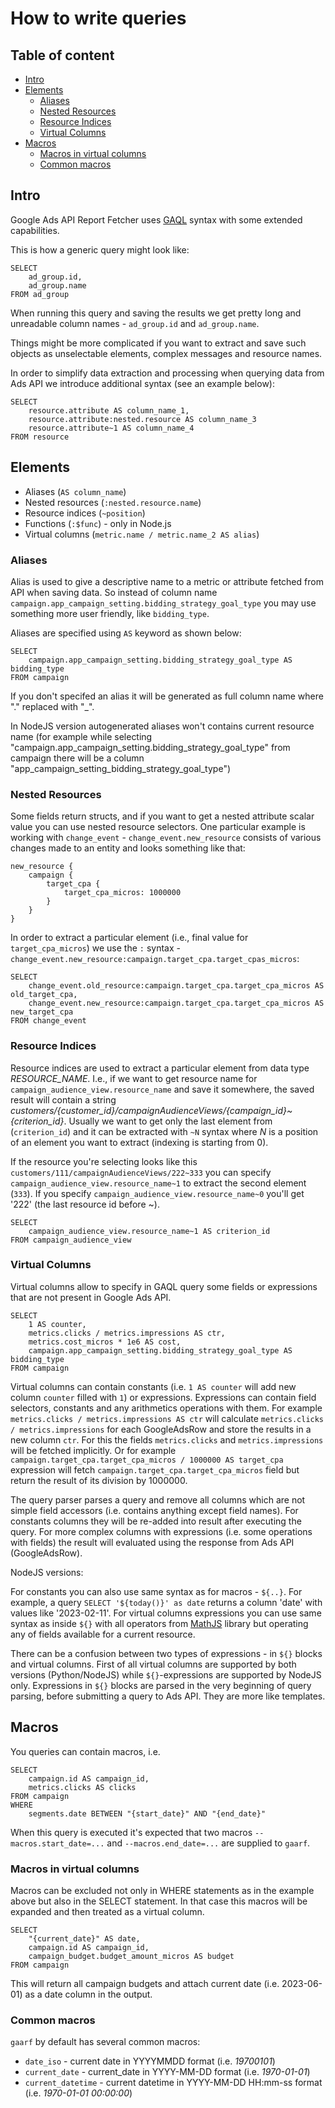 # How to write queries

## Table of content

 - [Intro](#intro)
 - [Elements](#elements)
   - [Aliases](#aliases)
   - [Nested Resources](#nested-resources)
   - [Resource Indices](#resource-indices)
   - [Virtual Columns](#virtual-columns)
 - [Macros](#macros)
   - [Macros in virtual columns](#macros-in-virtual-columns)
   - [Common macros](#common-macros)


## Intro
Google Ads API Report Fetcher uses [GAQL](https://developers.google.com/google-ads/api/docs/query/overview)
syntax with some extended capabilities.


This is how a generic query might look like:

```
SELECT
    ad_group.id,
    ad_group.name
FROM ad_group
```

When running this query and saving the results we get pretty long and unreadable
column names - `ad_group.id` and `ad_group.name`.

Things might be more complicated if you want to extract and save such objects
as unselectable elements, complex messages and resource names.

In order to simplify data extraction and processing when querying data from Ads API
we introduce additional syntax (see an example below):

```
SELECT
    resource.attribute AS column_name_1,
    resource.attribute:nested.resource AS column_name_3
    resource.attribute~1 AS column_name_4
FROM resource
```

## Elements

* Aliases (`AS column_name`)
* Nested resources (`:nested.resource.name`)
* Resource indices (`~position`)
* Functions (`:$func`) - only in Node.js
* Virtual columns (`metric.name / metric.name_2 AS alias`)

### Aliases

Alias is used to give a descriptive name to a metric or attribute fetched from
API when saving data. So instead of column name
`campaign.app_campaign_setting.bidding_strategy_goal_type` you may use something
more user friendly, like `bidding_type`.

Aliases are specified using `AS` keyword as shown below:

```
SELECT
    campaign.app_campaign_setting.bidding_strategy_goal_type AS bidding_type
FROM campaign
```

If you don't specifed an alias it will be generated as full column name where "." replaced with "_".

In NodeJS version autogenerated aliases won't contains current resource name (for example while selecting "campaign.app_campaign_setting.bidding_strategy_goal_type" from campaign there will be a column "app_campaign_setting_bidding_strategy_goal_type")


### Nested Resources

Some fields return structs, and if you want to get a nested attribute scalar value you can use nested resource selectors.
One particular example is working with `change_event` - `change_event.new_resource`
consists of various changes made to an entity and looks something like that:

```
new_resource {
    campaign {
        target_cpa {
            target_cpa_micros: 1000000
        }
    }
}
```

In order to extract a particular element (i.e., final value for `target_cpa_micros`)
we use the `:` syntax - `change_event.new_resource:campaign.target_cpa.target_cpas_micros`:

```
SELECT
    change_event.old_resource:campaign.target_cpa.target_cpa_micros AS old_target_cpa,
    change_event.new_resource:campaign.target_cpa.target_cpa_micros AS new_target_cpa
FROM change_event
```

### Resource Indices

Resource indices are used to extract a particular element from data type
*RESOURCE_NAME*. I.e., if we want to get resource name for `campaign_audience_view.resource_name`
and save it somewhere, the saved result will contain a string *customers/{customer_id}/campaignAudienceViews/{campaign_id}~{criterion_id}*.
Usually we want to get only the last element from (`criterion_id`) and
it can be extracted with `~N` syntax  where *N* is a position of an element you want to extract
(indexing is starting from 0).

If the resource you're selecting looks like this `customers/111/campaignAudienceViews/222~333`
you can specify `campaign_audience_view.resource_name~1` to extract the second element (`333`).
If you specify `campaign_audience_view.resource_name~0` you'll get '222' (the last resource id before ~).

```
SELECT
    campaign_audience_view.resource_name~1 AS criterion_id
FROM campaign_audience_view
```

### Virtual Columns

Virtual columns allow to specify in GAQL query some fields or expressions that are not present in Google Ads API.

```
SELECT
    1 AS counter,
    metrics.clicks / metrics.impressions AS ctr,
    metrics.cost_micros * 1e6 AS cost,
    campaign.app_campaign_setting.bidding_strategy_goal_type AS bidding_type
FROM campaign
```

Virtual columns can contain constants (i.e. `1 AS counter` will add new column `counter` filled with `1`) or expressions.
Expressions can contain field selectors, constants and any arithmetics operations with them.
For example `metrics.clicks / metrics.impressions AS ctr` will calculate `metrics.clicks / metrics.impressions` for each GoogleAdsRow and store the results in a new column `ctr`.
For this the fields `metrics.clicks` and `metrics.impressions` will be fetched implicitly.
Or for example `campaign.target_cpa.target_cpa_micros / 1000000 AS target_cpa` expression will fetch `campaign.target_cpa.target_cpa_micros` field but return the result of its division by 1000000.

The query parser parses a query and remove all columns which are not simple field accessors (i.e. contains anything except field names).
For constants columns they will be re-added into result after executing the query. For more complex columns with expressions (i.e. some operations with fields) the result will evaluated using the response from Ads API (GoogleAdsRow).


NodeJS versions:

For constants you can also use same syntax as for macros - `${..}`. For example, a query `SELECT '${today()}' as date` returns a column 'date' with values like '2023-02-11'.
For virtual columns expressions you can use same syntax as inside `${}` with all operators from [MathJS](https://mathjs.org) library but operating any of fields available for a current resource.

There can be a confusion between two types of expressions - in `${}` blocks and virtual columns.
First of all virtual columns are supported by both versions (Python/NodeJS) while `${}`-expressions are supported by NodeJS only.
Expressions in `${}` blocks are parsed in the very beginning of query parsing, before submitting a query to Ads API. They are more like templates.

## Macros

You queries can contain macros, i.e.

```
SELECT
    campaign.id AS campaign_id,
    metrics.clicks AS clicks
FROM campaign
WHERE
    segments.date BETWEEN "{start_date}" AND "{end_date}"
```

When this query is executed it's expected that two macros `--macros.start_date=...` and `--macros.end_date=...` are supplied to `gaarf`.

### Macros in virtual columns

Macros can be excluded not only in WHERE statements as in the example above but also in the SELECT statement.
In that case this macros will be expanded and then treated as a virtual column.

```
SELECT
    "{current_date}" AS date,
    campaign.id AS campaign_id,
    campaign_budget.budget_amount_micros AS budget
FROM campaign
```

This will return all campaign budgets and attach current date (i.e. 2023-06-01) as a date column in the output.

### Common macros

`gaarf` by default has several common macros:

* `date_iso` - current date in YYYYMMDD format (i.e. *19700101*)
* `current_date` - current_date in YYYY-MM-DD format (i.e. *1970-01-01*)
* `current_datetime` - current datetime in YYYY-MM-DD HH:mm-ss format (i.e. *1970-01-01 00:00:00*)


